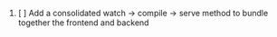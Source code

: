 1. [ ] Add a consolidated watch -> compile -> serve method to bundle together the frontend and backend
